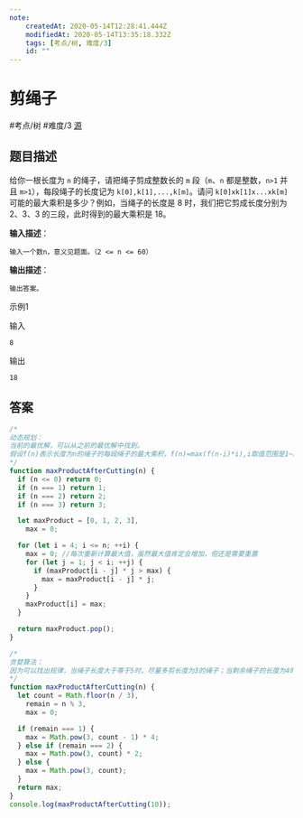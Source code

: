 ```yaml
---
note:
    createdAt: 2020-05-14T12:28:41.444Z
    modifiedAt: 2020-05-14T13:35:18.332Z
    tags: [考点/树, 难度/3]
    id: ""
---
```

# 剪绳子
#考点/树  #难度/3 [源](https://www.nowcoder.com/practice/57d85990ba5b440ab888fc72b0751bf8?tpId=13&tqId=33257&tPage=1&rp=1&ru=/ta/coding-interviews&qru=/ta/coding-interviews/question-ranking)
<!-- @crossnote.comment "id":"fe10a052-0939-48b4-b16e-1aec98be0f79" -->  
## 题目描述
给你一根长度为 `n` 的绳子，请把绳子剪成整数长的 `m` 段（`m`、`n` 都是整数，`n>1` 并且 `m>1`），每段绳子的长度记为 `k[0],k[1],...,k[m]`。请问 `k[0]xk[1]x...xk[m]` 可能的最大乘积是多少？例如，当绳子的长度是 8 时，我们把它剪成长度分别为 2、3、3 的三段，此时得到的最大乘积是 18。

**输入描述**： 

```
输入一个数n，意义见题面。（2 <= n <= 60）
```

**输出描述**：

```
输出答案。
```

示例1

输入

```
8
```

输出

```
18
```

## 答案
```javascript
/*
动态规划：
当前的最优解，可以从之前的最优解中找到。
假设f(n)表示长度为n的绳子的每段绳子的最大乘积，f(n)=max(f(n-i)*i),i取值范围是1~n-1
*/
function maxProductAfterCutting(n) {
  if (n <= 0) return 0;
  if (n === 1) return 1;
  if (n === 2) return 2;
  if (n === 3) return 3;

  let maxProduct = [0, 1, 2, 3],
    max = 0;

  for (let i = 4; i <= n; ++i) {
    max = 0; //每次重新计算最大值，虽然最大值肯定会增加，但还是需要重置
    for (let j = 1; j < i; ++j) {
      if (maxProduct[i - j] * j > max) {
        max = maxProduct[i - j] * j;
      }
    }
    maxProduct[i] = max;
  }

  return maxProduct.pop();
}

/*
贪婪算法：
因为可以找出规律，当绳子长度大于等于5时，尽量多剪长度为3的绳子；当剩余绳子的长度为4时，把绳子剪成两端长度为2的绳子
*/
function maxProductAfterCutting(n) {
  let count = Math.floor(n / 3),
    remain = n % 3,
    max = 0;

  if (remain === 1) {
    max = Math.pow(3, count - 1) * 4;
  } else if (remain === 2) {
    max = Math.pow(3, count) * 2;
  } else {
    max = Math.pow(3, count);
  }
  return max;
}
console.log(maxProductAfterCutting(10));
```